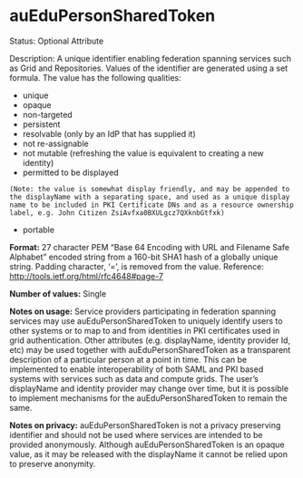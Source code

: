 ---
---

# auEduPersonSharedToken

Status: Optional Attribute

Description: A unique identifier enabling federation spanning services such as Grid and Repositories. Values of the identifier are generated using a set formula. The value has the following qualities:

-    unique
-    opaque
-    non-targeted
-    persistent
-    resolvable (only by an IdP that has supplied it)
-    not re-assignable
-    not mutable (refreshing the value is equivalent to creating a new identity)
-    permitted to be displayed

    (Note: the value is somewhat display friendly, and may be appended to the displayName with a separating space, and used as a unique display name to be included in PKI Certificate DNs and as a resource ownership label, e.g. John Citizen ZsiAvfxa0BXULgcz7QXknbGtfxk) 

-    portable

**Format:** 27 character PEM “Base 64 Encoding with URL and Filename Safe Alphabet” encoded string from a 160-bit SHA1 hash of a globally unique string. Padding character, ‘=’, is removed from the value. Reference: http://tools.ietf.org/html/rfc4648#page-7

**Number of values:** Single

**Notes on usage:** Service providers participating in federation spanning services may use auEduPersonSharedToken to uniquely identify users to other systems or to map to and from identities in PKI certificates used in grid authentication. Other attributes (e.g. displayName, identity provider Id, etc) may be used together with auEduPersonSharedToken as a transparent description of a particular person at a point in time. This can be implemented to enable interoperability of both SAML and PKI based systems with services such as data and compute grids. The user’s displayName and identity provider may change over time, but it is possible to implement mechanisms for the auEduPersonSharedToken to remain the same.

**Notes on privacy:** auEduPersonSharedToken is not a privacy preserving identifier and should not be used where services are intended to be provided anonymously. Although auEduPersonSharedToken is an opaque value, as it may be released with the displayName it cannot be relied upon to preserve
anonymity.